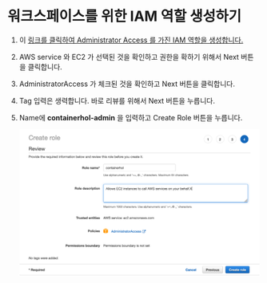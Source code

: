 # 워크스페이스를 위한 IAM 역할 생성하기

1. 이 [링크를 클릭하여 Administrator Access 를 가진 IAM 역할을 생성합니다.](https://console.aws.amazon.com/iam/home#/roles$new?step=review&commonUseCase=EC2%2BEC2&selectedUseCase=EC2&policies=arn:aws:iam::aws:policy%2FAdministratorAccess)

2. AWS service 와 EC2 가 선택된 것을 확인하고 권한을 확하기 위해서 Next 버튼을 클릭합니다.

3. AdministratorAccess 가 체크된 것을 확인하고 Next 버튼을 클릭합니다.

4. Tag 입력은 생력합니다. 바로 리뷰를 위해서 Next 버튼을 누릅니다.

5. Name에 **containerhol-admin** 을 입력하고 Create Role 버튼을 누릅니다.

     ![Alt](../images/iam/create-role.png "cloud9 afters")
